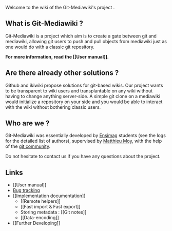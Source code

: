 Welcome to the wiki of the Git-Mediawiki's project .

## What is Git-Mediawiki ?

Git-Mediawiki is a project which aim is to create a gate between git and mediawiki, allowing git users to push and pull objects from mediawiki just as one would do with a classic git repository.

**For more information, read the [[User manual]].**

## Are there already other solutions ?

Github and ikiwiki propose solutions for git-based wikis. Our project wants to be transparent to wiki users and transplantable on any wiki without having to change anything server-side. A simple git clone on a mediawiki would initialize a repository on your side and you would be able to interact with the wiki without bothering classic users.

## Who are we ?

Git-Mediawiki was essentially developed by [Ensimag](http://ensimag.grenoble-inp.fr/) students (see the logs for the detailed list of authors), supervised  by [Matthieu Moy](https://matthieu-moy.fr/), with the help of the [git community](http://git.kernel.org/).

Do not hesitate to contact us if you have any questions about the project.

## Links

* [[User manual]]
* [Bug tracking](https://github.com/Git-Mediawiki/Git-Mediawiki/issues)
* [[Implementation documentation]]
   * [[Remote helpers]]
   * [[Fast import & Fast export]]
   * Storing metadata : [[Git notes]]
   * [[Data-encoding]]
* [[Further Developing]]